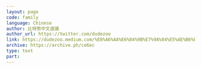 ```yaml
---
layout: page
code: family
language: Chinese
author: 比特幣中文選讀
author_url: https://twitter.com/dudezoo
link: https://dudezoo.medium.com/%E8%A6%AA%E6%84%9B%E7%9A%84%E5%AE%B6%E4%BA%BA%E5%80%91-%E8%A6%AA%E6%84%9B%E7%9A%84%E6%9C%8B%E5%8F%8B%E5%80%91-e50a710b8768
archive: https://archive.ph/ce6ec
type: text
part: 
---
```

